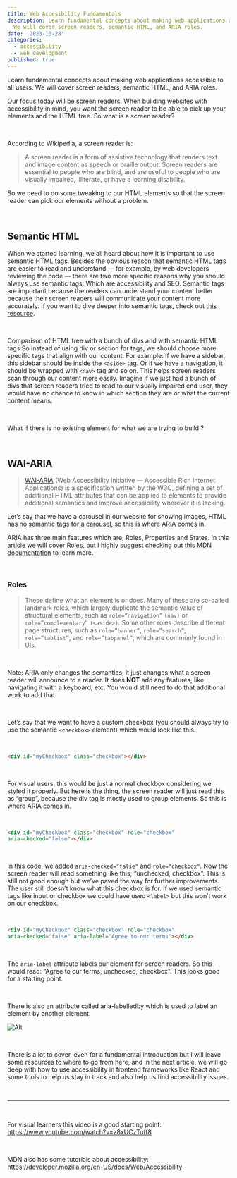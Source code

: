 ```yaml
---
title: Web Accesibility Fundamentals
description: Learn fundamental concepts about making web applications accessible to all users.
  We will cover screen readers, semantic HTML, and ARIA roles.
date: '2023-10-28'
categories:
  - accessibility
  - web development
published: true
---
```


Learn fundamental concepts about making web applications accessible to all users.
We will cover screen readers, semantic HTML, and ARIA roles.

Our focus today will be screen readers. When building websites with accessibility in mind, you want
the screen reader to be able to pick up your elements and the HTML tree. So what is a screen reader?

<br/>

According to Wikipedia, a screen reader is:

> A screen reader is a form of assistive technology that renders text and image content as speech or
braille output. Screen readers are essential to people who are blind, and are useful to people who
are visually impaired, illiterate, or have a learning disability.

So we need to do some tweaking to our HTML elements so that the screen reader can pick our elements
without a problem.

<br/>

## Semantic HTML

When we started learning, we all heard about how it is important to use semantic HTML tags. Besides
the obvious reason that semantic HTML tags are easier to read and understand — for example, by web
developers reviewing the code — there are two more specific reasons why you should always use
semantic tags. Which are accessibility and SEO. Semantic tags are important because the readers can
understand your content better because their screen readers will communicate your content more
accurately. If you want to dive deeper into semantic tags, check out [this resource](https://www.semrush.com/blog/semantic-html5-guide/).

<br/>

Comparison of HTML tree with a bunch of divs and with semantic HTML tags
So instead of using div or section for tags, we should choose more specific tags that align with our
content. For example: If we have a sidebar, this sidebar should be inside the ``<aside>`` tag. Or if we
have a navigation, it should be wrapped with ``<nav>`` tag and so on. This helps screen readers scan
through our content more easily. Imagine if we just had a bunch of divs that screen readers tried to
read to our visually impaired end user, they would have no chance to know in which section they are
or what the current content means.

<br/>

What if there is no existing element for what we are trying to build ?

<br/>

## WAI-ARIA

> [WAI-ARIA](https://www.w3.org/TR/wai-aria/) (Web Accessibility Initiative — Accessible Rich Internet Applications) is a specification
written by the W3C, defining a set of additional HTML attributes that can be applied to elements to
provide additional semantics and improve accessibility wherever it is lacking.

Let’s say that we have a carousel in our website for showing images, HTML has no semantic tags for a
carousel, so this is where ARIA comes in.

ARIA has three main features which are; Roles, Properties and States. In this article we will cover
Roles, but I highly suggest checking out [this MDN documentation](https://developer.mozilla.org/en-US/docs/Learn/Accessibility/WAI-ARIA_basics) to learn more.

<br/>


### Roles
> These define what an element is or does. Many of these are so-called landmark roles, which largely
duplicate the semantic value of structural elements, such as ``role=”navigation”`` `(nav)` or
``role=”complementary”`` ``(<aside>)``. Some other roles describe different page structures, such as
``role=”banner”``, ``role=”search”``, ``role=”tablist”``, and ``role=”tabpanel”``, which are commonly found in UIs.

<br/>


Note: ARIA only changes the semantics, it just changes what a screen reader will announce to a
reader. It does **NOT** add any features, like navigating it with a keyboard, etc. You would still need
to do that additional work to add that.

<br/>

Let’s say that we want to have a custom checkbox (you should always try to use the
semantic ``<checkbox>`` element) which would look like this.

<br/>

```html
<div id="myCheckbox" class="checkbox"></div>
```
<br/>

For visual users, this would be just a normal checkbox considering we styled it properly. But here is the thing, the screen reader will just read this as “group”, because the div tag is mostly used to group elements. So this is where ARIA comes in.

<br/>

```html
<div id="myCheckbox" class="checkbox" role="checkbox"
aria-checked="false"></div>
```
<br/>

In this code, we added `aria-checked="false"` and `role="checkbox"`. Now the screen reader will read something like this; “unchecked, checkbox”. This is still not good enough but we’ve paved the way for further improvements. The user still doesn’t know what this checkbox is for. If we used semantic tags like input or checkbox we could have used ``<label>`` but this won’t work on our checkbox.

<br/>

```html
<div id="myCheckbox" class="checkbox" role="checkbox"
aria-checked="false" aria-label="Agree to our terms"></div>

```
<br/>

The `aria-label` attribute labels our element for screen readers. So this would read: “Agree to our terms, unchecked, checkbox”. This looks good for a starting point.

<br/>

There is also an attribute called aria-labelledby which is used to label an element by another
element.

![Alt](img1.webp)


<br/>

There is a lot to cover, even for a fundamental introduction but I will leave some resources to
where to go from here, and in the next article, we will go deep with how to use accessibility in
frontend frameworks like React and some tools to help us stay in track and also help us find
accessibility issues.

<br/>

---------

<br/>

For visual learners this video is a good starting point: https://www.youtube.com/watch?v=z8xUCzToff8

<br/>

MDN also has some tutorials about
accessibility: https://developer.mozilla.org/en-US/docs/Web/Accessibility
